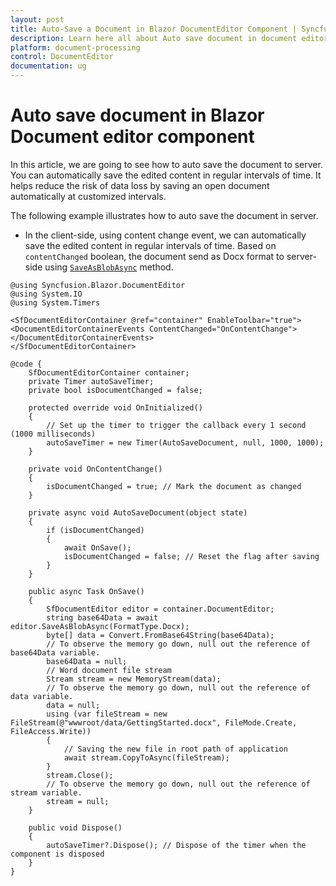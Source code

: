 ```yaml
---
layout: post
title: Auto-Save a Document in Blazor DocumentEditor Component | Syncfusion
description: Learn here all about Auto save document in document editor in Syncfusion Blazor DocumentEditor component and much more.
platform: document-processing
control: DocumentEditor
documentation: ug
---
```

# Auto save document in Blazor Document editor component

In this article, we are going to see how to auto save the document to server. You can automatically save the edited content in regular intervals of time. It helps reduce the risk of data loss by saving an open document automatically at customized intervals.

The following example illustrates how to auto save the document in server.

* In the client-side, using content change event, we can automatically save the edited content in regular intervals of time. Based on `contentChanged` boolean, the document send as Docx format to server-side using [`SaveAsBlobAsync`](https://help.syncfusion.com/cr/blazor/Syncfusion.Blazor.DocumentEditor.SfDocumentEditor.html#Syncfusion_Blazor_DocumentEditor_SfDocumentEditor_SaveAsBlobAsync_System_Nullable_Syncfusion_Blazor_DocumentEditor_FormatType__) method.

```cshtml
@using Syncfusion.Blazor.DocumentEditor
@using System.IO
@using System.Timers

<SfDocumentEditorContainer @ref="container" EnableToolbar="true">
<DocumentEditorContainerEvents ContentChanged="OnContentChange"></DocumentEditorContainerEvents>
</SfDocumentEditorContainer>

@code {
    SfDocumentEditorContainer container;
    private Timer autoSaveTimer;
    private bool isDocumentChanged = false;

    protected override void OnInitialized()
    {
        // Set up the timer to trigger the callback every 1 second (1000 milliseconds)
        autoSaveTimer = new Timer(AutoSaveDocument, null, 1000, 1000);
    }

    private void OnContentChange()
    {
        isDocumentChanged = true; // Mark the document as changed
    }

    private async void AutoSaveDocument(object state)
    {
        if (isDocumentChanged)
        {
            await OnSave();
            isDocumentChanged = false; // Reset the flag after saving
        }
    }

    public async Task OnSave()
    {
        SfDocumentEditor editor = container.DocumentEditor;
        string base64Data = await editor.SaveAsBlobAsync(FormatType.Docx);
        byte[] data = Convert.FromBase64String(base64Data);
        // To observe the memory go down, null out the reference of base64Data variable.
        base64Data = null;
        // Word document file stream
        Stream stream = new MemoryStream(data);
        // To observe the memory go down, null out the reference of data variable.
        data = null;
        using (var fileStream = new FileStream(@"wwwroot/data/GettingStarted.docx", FileMode.Create, FileAccess.Write))
        {
            // Saving the new file in root path of application
            await stream.CopyToAsync(fileStream);
        }
        stream.Close();
        // To observe the memory go down, null out the reference of stream variable.
        stream = null;
    }

    public void Dispose()
    {
        autoSaveTimer?.Dispose(); // Dispose of the timer when the component is disposed
    }
}
```
